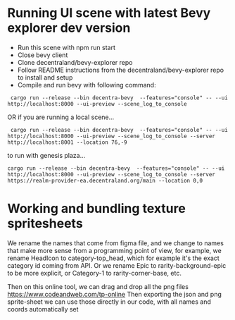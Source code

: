 # Running UI scene with latest Bevy explorer dev version

- Run this scene with npm run start 
- Close bevy client
- Clone decentraland/bevy-explorer repo
- Follow README instructions from the decentraland/bevy-explorer repo to install and setup
- Compile and run bevy with following command:

``` cargo run --release --bin decentra-bevy  --features="console" -- --ui http://localhost:8000 --ui-preview --scene_log_to_console```

OR if you are running a local scene...

 ``` cargo run --release --bin decentra-bevy  --features="console" -- --ui http://localhost:8000 --ui-preview --scene_log_to_console --server http://localhost:8001 --location 76,-9```

to run with genesis plaza...
```
cargo run --release --bin decentra-bevy  --features="console" -- --ui http://localhost:8000 --ui-preview --scene_log_to_console --server https://realm-provider-ea.decentraland.org/main --location 0,0
```
# Working and bundling texture spritesheets

We rename the names that come from figma file, and we change to names that make more sense from a programming point of view, for example, we rename HeadIcon to category-top_head, which for example it's the exact category id coming from API.
Or we rename Epic to rarity-background-epic to be more explicit, or Category-1 to rarity-corner-base, etc.

Then on this online tool, we can drag and drop all the png files https://www.codeandweb.com/tp-online
Then exporting the json and png sprite-sheet we can use those directly in our code, with all names and coords automatically set